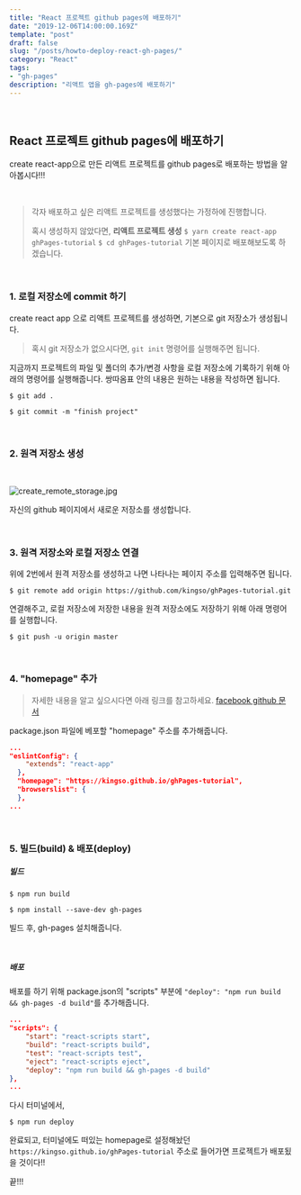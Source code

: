 ```yaml
---
title: "React 프로젝트 github pages에 배포하기"
date: "2019-12-06T14:00:00.169Z"
template: "post"
draft: false
slug: "/posts/howto-deploy-react-gh-pages/"
category: "React"
tags:
- "gh-pages"
description: "리액트 앱을 gh-pages에 배포하기"
---
```


<br>

## React 프로젝트 github pages에 배포하기

create react-app으로 만든 리액트 프로젝트를 github pages로 배포하는 방법을 알아봅시다!!!

<br>

> 각자 배포하고 싶은 리액트 프로젝트를 생성했다는 가정하에 진행합니다.
>
> 혹시 생성하지 않았다면,
> **리액트 프로젝트 생성**
> `$ yarn create react-app ghPages-tutorial`
> `$ cd ghPages-tutorial`
> 기본 페이지로 배포해보도록 하겠습니다.

<br>

### 1. 로컬 저장소에 commit 하기

create react app 으로 리액트 프로젝트를 생성하면, 기본으로 git 저장소가 생성됩니다.

> 혹시 git 저장소가 없으시다면, `git init` 명령어를 실행해주면 됩니다.

지금까지 프로젝트의 파일 및 폴더의 추가/변경 사항을 로컬 저장소에 기록하기 위해 아래의 명령어를 실행해줍니다. 쌍따옴표 안의 내용은 원하는 내용을 작성하면 됩니다.

`$ git add .`

`$ git commit -m "finish project"`

<br>

### 2. 원격 저장소 생성

<br>

![create_remote_storage.jpg](/media/create_remote_storage.jpg)   

자신의 github 페이지에서 새로운 저장소를 생성합니다.

<br>

### 3. 원격 저장소와 로컬 저장소 연결

위에 2번에서 원격 저장소를 생성하고 나면 나타나는 페이지 주소를 입력해주면 됩니다.

`$ git remote add origin https://github.com/kingso/ghPages-tutorial.git`

연결해주고, 로컬 저장소에 저장한 내용을 원격 저장소에도 저장하기 위해 아래 명령어를 실행합니다.

`$ git push -u origin master`

<br>

### 4. "homepage" 추가

> 자세한 내용을 알고 싶으시다면 아래 링크를 참고하세요.
> [facebook github 문서](https://github.com/facebook/create-react-app/blob/master/docusaurus/docs/deployment.md#building-for-relative-paths)

package.json 파일에 베포할 "homepage" 주소를 추가해줍니다.

``` json
...
"eslintConfig": {
    "extends": "react-app"
  },
  "homepage": "https://kingso.github.io/ghPages-tutorial",
  "browserslist": {
  },
...
```

<br>

### 5. 빌드(build) & 배포(deploy)

##### 빌드

`$ npm run build`

`$ npm install --save-dev gh-pages`

빌드 후, gh-pages 설치해줍니다.

<br>

##### 배포

배포를 하기 위해 package.json의 "scripts" 부분에 `"deploy": "npm run build && gh-pages -d build"`를 추가해줍니다.

``` json
...
"scripts": {
    "start": "react-scripts start",
    "build": "react-scripts build",
    "test": "react-scripts test",
    "eject": "react-scripts eject",
    "deploy": "npm run build && gh-pages -d build"
},
...
```

다시 터미널에서,

`$ npm run deploy`  

완료되고, 터미널에도 떠있는 homepage로 설정해놨던 `https://kingso.github.io/ghPages-tutorial` 주소로 들어가면 프로젝트가 배포됬을 것이다!!

끝!!!

<br>
<br>
